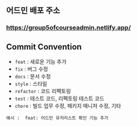 ## 어드민 배포 주소 

### <a href="https://group5ofcourseadmin.netlify.app/">https://group5ofcourseadmin.netlify.app/</a>

## Commit Convention

- `feat` : 새로운 기능 추가
- `fix` : 버그 수정
- `docs` : 문서 수정
- `style` : 스타일
- `refactor` : 코드 리펙토링
- `test` : 테스트 코드, 리펙토링 테스트 코드
- `chore` : 빌드 업무 수정, 패키지 매니저 수정, 기타

```
예시 :  feat: 어드민 유저리스트 확인 기능 추가
```
